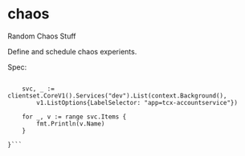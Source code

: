 # chaos
Random Chaos Stuff 


Define and schedule chaos experients. 


Spec: 

```func GetSvcPods() {

	svc, _ := clientset.CoreV1().Services("dev").List(context.Background(),
		v1.ListOptions{LabelSelector: "app=tcx-accountservice"})

	for _, v := range svc.Items {
		fmt.Println(v.Name)
	}

}```